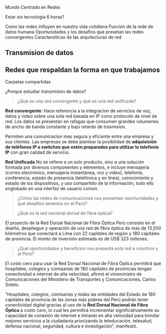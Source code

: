 Mundo Centrado en Redes

Estar sin tecnologia 6 horas?

Como las redes influyen en nuestra vida cotidiana
Funcion de la rede de datos humana
Oportunidades y los desafios que presetan las redes convergentes
Caractersiticas de las arquitecturas de red

## Transmision de datos
## Redes que respaldan la forma en que trabajamos
Carpetas compartidas


¿Porque estudiar transmision de datos?



>  ¿Qué es una red convergente y qué es una red unificada?

**Red convergente**:
Hace referencia a la integracion de servicios de voz, datos y video sobre una sola red basada en IP como protocolo de nivel de red.
Los datos se presentan en rafagas que consumen grandes volumenes de ancho de banda constante y bajo retardo de trasmision.

Permiten una comunicacion mas segura y eficiente entre una empresa y sus clientes. Las empresas se debe plantear la posibilidad de **adquisición de teléfonos IP o switches que estén preparados para utilizar la telefonía IP** con gran calidad de servicio.

**Red Unificada**
No se refiere a un solo producto, sino a una solución formada por diversos componentes y elementos, e incluye mensajería (correo electrónico, mensajería instantánea, voz y vídeo), telefonía, conferencia, estado de presencia (telefónica y en línea), conocimiento y estado de los dispositivos, y uso compartido de la información, todo ello englobado en una interfaz de usuario común.

>  ¿Cómo las redes de comunicaciones nos presentan oportunidades y qué desafíos tenemos en el Perú?



>  ¿Qué es la red nacional dorsal de fibra óptica? 

El proyecto de la Red Dorsal Nacional de Fibra Óptica Perú consiste en el diseño, despliegue y operación de una red de fibra óptica de más de 13,500 kilómetros que conectará a Lima con 22 capitales de región y 180 capitales de provincia. El monto de inversión estimada es de US$ 323 millones.

>  ¿Qué oportunidades y beneficios nos presenta esta red a nosotros y al Perú?

El costo cero para usar la Red Dorsal Nacional de Fibra Óptica permitirá que hospitales, colegios y comisarías de 180 capitales de provincias tengan conectividad e internet de alta velocidad, afirmó el viceministro de Comunicaciones del Ministerio de Transportes y Comunicaciones, Carlos Sotelo.

“Hospitales, colegios, comisarías y todas las entidades del Estado de 180 capitales de provincia de las zonas más pobres del Perú podrán tener conectividad digital gracias al uso de la **Red Dorsal Nacional de Fibra Óptica** a costo cero, lo cual les permitirá incrementar significativamente su capacidad de conexión de internet e intranet en alta velocidad para brindar mejores servicios a la ciudadanía priorizando la teleducación, telesalud, defensa nacional, seguridad, cultura e investigación”, manifestó.